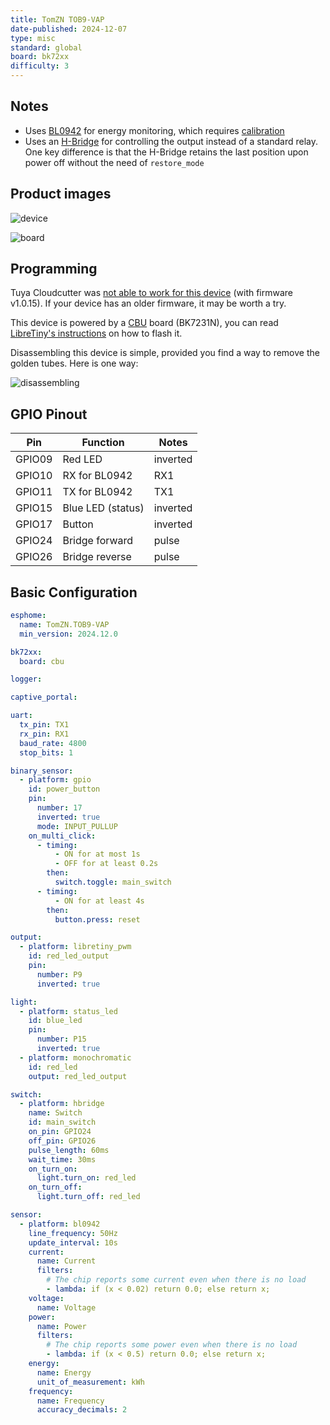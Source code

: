 ```yaml
---
title: TomZN TOB9-VAP
date-published: 2024-12-07
type: misc
standard: global
board: bk72xx
difficulty: 3
---
```


## Notes

- Uses [BL0942](https://esphome.io/components/sensor/bl0942.html) for energy monitoring, which requires [calibration](https://esphome.io/components/sensor/bl0942.html#calibration)
- Uses an [H-Bridge](https://esphome.io/components/switch/hbridge.html) for controlling the output instead of a standard relay. One key difference is that the H-Bridge retains the last position upon power off without the need of `restore_mode`

## Product images

![device](/device.jpg "Device")

![board](/board.jpg "Board")

## Programming

Tuya Cloudcutter was [not able to work for this device](https://github.com/tuya-cloudcutter/tuya-cloudcutter/issues/742) (with firmware v1.0.15). If your device has an older firmware, it may be worth a try.

This device is powered by a [CBU](https://docs.libretiny.eu/boards/cbu) board (BK7231N), you can read [LibreTiny's instructions](https://docs.libretiny.eu/docs/platform/beken-72xx/) on how to flash it.

Disassembling this device is simple, provided you find a way to remove the golden tubes. Here is one way:

![disassembling](/disassembling.jpg "Disassembling")

## GPIO Pinout

| Pin    | Function            | Notes    |
| ------ | ------------------- |----------|
| GPIO09 | Red LED             | inverted |
| GPIO10 | RX for BL0942       | RX1      |
| GPIO11 | TX for BL0942       | TX1      |
| GPIO15 | Blue LED (status)   | inverted |
| GPIO17 | Button              | inverted |
| GPIO24 | Bridge forward      | pulse    |
| GPIO26 | Bridge reverse      | pulse    |

## Basic Configuration

```yaml
esphome:
  name: TomZN.TOB9-VAP
  min_version: 2024.12.0

bk72xx:
  board: cbu

logger:

captive_portal:

uart:
  tx_pin: TX1
  rx_pin: RX1
  baud_rate: 4800
  stop_bits: 1

binary_sensor:
  - platform: gpio
    id: power_button
    pin:
      number: 17
      inverted: true
      mode: INPUT_PULLUP
    on_multi_click:
      - timing:
          - ON for at most 1s
          - OFF for at least 0.2s
        then:
          switch.toggle: main_switch
      - timing:
          - ON for at least 4s
        then:
          button.press: reset

output:
  - platform: libretiny_pwm
    id: red_led_output
    pin:
      number: P9
      inverted: true

light:
  - platform: status_led
    id: blue_led
    pin:
      number: P15
      inverted: true
  - platform: monochromatic
    id: red_led
    output: red_led_output

switch:
  - platform: hbridge
    name: Switch
    id: main_switch
    on_pin: GPIO24
    off_pin: GPIO26
    pulse_length: 60ms
    wait_time: 30ms
    on_turn_on:
      light.turn_on: red_led
    on_turn_off:
      light.turn_off: red_led

sensor:
  - platform: bl0942
    line_frequency: 50Hz
    update_interval: 10s
    current:
      name: Current
      filters:
        # The chip reports some current even when there is no load
        - lambda: if (x < 0.02) return 0.0; else return x;
    voltage:
      name: Voltage
    power:
      name: Power
      filters:
        # The chip reports some power even when there is no load
        - lambda: if (x < 0.5) return 0.0; else return x;
    energy:
      name: Energy
      unit_of_measurement: kWh
    frequency:
      name: Frequency
      accuracy_decimals: 2
```

